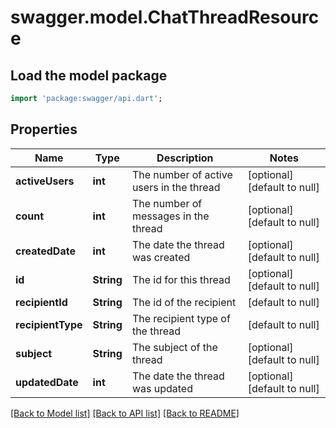 # swagger.model.ChatThreadResource

## Load the model package
```dart
import 'package:swagger/api.dart';
```

## Properties
Name | Type | Description | Notes
------------ | ------------- | ------------- | -------------
**activeUsers** | **int** | The number of active users in the thread | [optional] [default to null]
**count** | **int** | The number of messages in the thread | [optional] [default to null]
**createdDate** | **int** | The date the thread was created | [optional] [default to null]
**id** | **String** | The id for this thread | [optional] [default to null]
**recipientId** | **String** | The id of the recipient | [default to null]
**recipientType** | **String** | The recipient type of the thread | [default to null]
**subject** | **String** | The subject of the thread | [optional] [default to null]
**updatedDate** | **int** | The date the thread was updated | [optional] [default to null]

[[Back to Model list]](../README.md#documentation-for-models) [[Back to API list]](../README.md#documentation-for-api-endpoints) [[Back to README]](../README.md)



